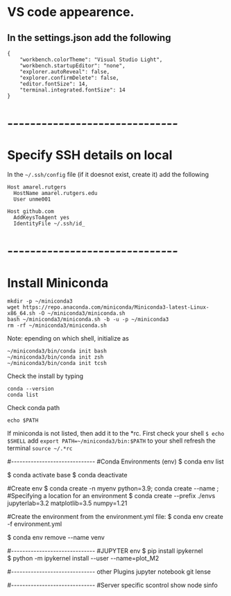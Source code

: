 # VS code appearence.
## In the settings.json add the following
```
{
    "workbench.colorTheme": "Visual Studio Light",
    "workbench.startupEditor": "none",
    "explorer.autoReveal": false,
    "explorer.confirmDelete": false,
    "editor.fontSize": 14,
    "terminal.integrated.fontSize": 14
}
```
# -_-_-_-_-_-_-_-_-_-_-_-_-_-_-_-_-_-_-_-_-_-_-_-_-_-_-_-_-_-_
# Specify SSH details on local
In the ```~/.ssh/config``` file (if it doesnot exist, create it) add the following
```
Host amarel.rutgers
  HostName amarel.rutgers.edu
  User unme001

Host github.com
  AddKeysToAgent yes
  IdentityFile ~/.ssh/id_
```

# -_-_-_-_-_-_-_-_-_-_-_-_-_-_-_-_-_-_-_-_-_-_-_-_-_-_-_-_-_-_
# Install Miniconda
```
mkdir -p ~/miniconda3
wget https://repo.anaconda.com/miniconda/Miniconda3-latest-Linux-x86_64.sh -O ~/miniconda3/miniconda.sh
bash ~/miniconda3/miniconda.sh -b -u -p ~/miniconda3
rm -rf ~/miniconda3/miniconda.sh
```
Note: epending on which shell, initialize as 
```
~/miniconda3/bin/conda init bash
~/miniconda3/bin/conda init zsh
~/miniconda3/bin/conda init tcsh
```
Check the install by typing
```
conda --version
conda list
```
Check conda path 
```
echo $PATH
```
If miniconda is not listed, then add it to the *rc. First check your shell 
```$ echo $SHELL```
add ```export PATH=~/miniconda3/bin:$PATH``` to your shell
refresh the terminal ```source ~/.*rc```

#-_-_-_-_-_-_-_-_-_-_-_-_-_-_-_-_-_-_-_-_-_-_-_-_-_-_-_-_-_-_
#Conda Environments (env)
$ conda env list

$ conda activate base
$ conda deactivate 

#Create env
$ conda create -n myenv python=3.9;  conda create --name <my-env>;  
#Specifying a location for an environment
$ conda create --prefix ./envs jupyterlab=3.2 matplotlib=3.5 numpy=1.21

#Create the environment from the environment.yml file:
$ conda env create -f environment.yml

$ conda env remove --name venv

#-_-_-_-_-_-_-_-_-_-_-_-_-_-_-_-_-_-_-_-_-_-_-_-_-_-_-_-_-_-_
#JUPYTER env
$ pip install ipykernel   
$ python -m ipykernel install --user --name=plot_M2 




#-_-_-_-_-_-_-_-_-_-_-_-_-_-_-_-_-_-_-_-_-_-_-_-_-_-_-_-_-_-_
other Plugins
jupyter notebook
git lense




#-_-_-_-_-_-_-_-_-_-_-_-_-_-_-_-_-_-_-_-_-_-_-_-_-_-_-_-_-_-_
#Server specific
scontrol show node
sinfo
